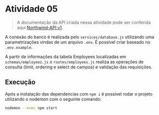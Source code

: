 # Atividade 05

> A documentação da API criada nessa atividade pode ser conferida aqui [Northwind-API v1](https://documenter.getpostman.com/view/12463861/UVJbGcSB).

A conexão do banco é realizada pelo `services/database.js` utilizando uma parametrizações vindas de um arquivo `.env`. É possível criar baseado no `.env.example`.

A partir de informações da tabela Employees localizadas em `schemas/employees.js` o `routes/employees.js` realiza as operações de consulta (limit, ordering e select de campos) e validação das requisições.

## Execução

Após a instalação das dependencias com `npm i` é possível rodar o projeto utilizando o nodemon com o seguinte comando:

```bash
nodemon --exec npm start
```